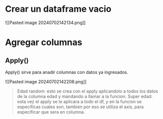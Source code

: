 # Crear un dataframe vacio

![[Pasted image 20240702142134.png]]
# Agregar columnas

## Apply()

Apply() sirve para anadir columnas con datos ya ingresados.

![[Pasted image 20240702142208.png]]
>Edad random: esto se crea con el apply aplicandolo a todos los datos de la columna edad y mandando a llamar a la funcion. Super edad: esta vez el apply se le aplicara a todo el df, y en la funcion se especificas cuales son, tambien por eso se utiliza el axis, para especificar que sera en columna.

